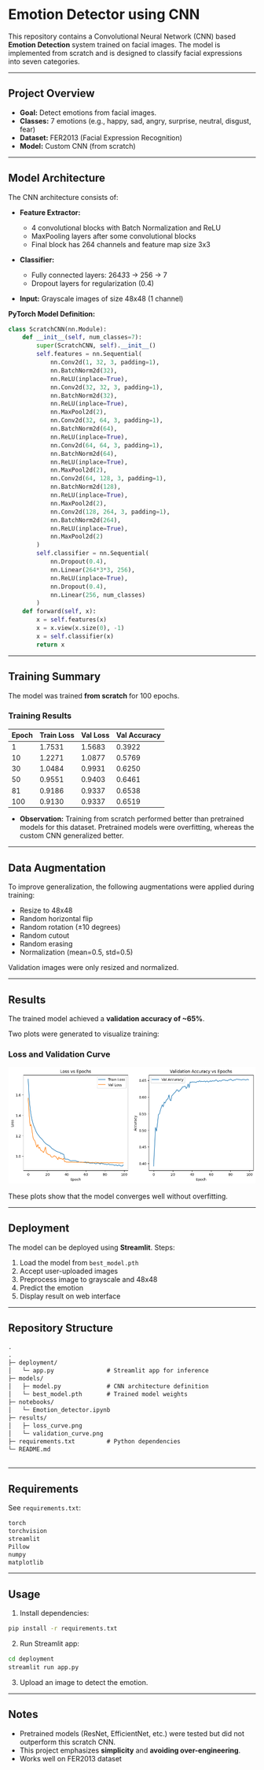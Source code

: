 # Emotion Detector using CNN

This repository contains a Convolutional Neural Network (CNN) based **Emotion Detection** system trained on facial images. The model is implemented from scratch and is designed to classify facial expressions into seven categories.

---

## Project Overview

* **Goal:** Detect emotions from facial images.
* **Classes:** 7 emotions (e.g., happy, sad, angry, surprise, neutral, disgust, fear)
* **Dataset:** FER2013 (Facial Expression Recognition)
* **Model:** Custom CNN (from scratch)

---

## Model Architecture

The CNN architecture consists of:

* **Feature Extractor:**

  * 4 convolutional blocks with Batch Normalization and ReLU
  * MaxPooling layers after some convolutional blocks
  * Final block has 264 channels and feature map size 3x3

* **Classifier:**

  * Fully connected layers: 264*3*3 → 256 → 7
  * Dropout layers for regularization (0.4)

* **Input:** Grayscale images of size 48x48 (1 channel)

**PyTorch Model Definition:**

```python
class ScratchCNN(nn.Module):
    def __init__(self, num_classes=7):
        super(ScratchCNN, self).__init__()
        self.features = nn.Sequential(
            nn.Conv2d(1, 32, 3, padding=1),
            nn.BatchNorm2d(32),
            nn.ReLU(inplace=True),
            nn.Conv2d(32, 32, 3, padding=1),
            nn.BatchNorm2d(32),
            nn.ReLU(inplace=True),
            nn.MaxPool2d(2),
            nn.Conv2d(32, 64, 3, padding=1),
            nn.BatchNorm2d(64),
            nn.ReLU(inplace=True),
            nn.Conv2d(64, 64, 3, padding=1),
            nn.BatchNorm2d(64),
            nn.ReLU(inplace=True),
            nn.MaxPool2d(2),
            nn.Conv2d(64, 128, 3, padding=1),
            nn.BatchNorm2d(128),
            nn.ReLU(inplace=True),
            nn.MaxPool2d(2),
            nn.Conv2d(128, 264, 3, padding=1),
            nn.BatchNorm2d(264),
            nn.ReLU(inplace=True),
            nn.MaxPool2d(2)
        )
        self.classifier = nn.Sequential(
            nn.Dropout(0.4),
            nn.Linear(264*3*3, 256),
            nn.ReLU(inplace=True),
            nn.Dropout(0.4),
            nn.Linear(256, num_classes)
        )
    def forward(self, x):
        x = self.features(x)
        x = x.view(x.size(0), -1)
        x = self.classifier(x)
        return x
```

---

## Training Summary

The model was trained **from scratch** for 100 epochs.

### Training Results

| Epoch | Train Loss | Val Loss | Val Accuracy |
| ----- | ---------- | -------- | ------------ |
| 1     | 1.7531     | 1.5683   | 0.3922       |
| 10    | 1.2271     | 1.0877   | 0.5769       |
| 30    | 1.0484     | 0.9931   | 0.6250       |
| 50    | 0.9551     | 0.9403   | 0.6461       |
| 81    | 0.9186     | 0.9337   | 0.6538       |
| 100   | 0.9130     | 0.9337   | 0.6519       |

* **Observation:** Training from scratch performed better than pretrained models for this dataset. Pretrained models were overfitting, whereas the custom CNN generalized better.

---

## Data Augmentation

To improve generalization, the following augmentations were applied during training:

* Resize to 48x48
* Random horizontal flip
* Random rotation (±10 degrees)
* Random cutout
* Random erasing
* Normalization (mean=0.5, std=0.5)

Validation images were only resized and normalized.

---

## Results

The trained model achieved a **validation accuracy of \~65%**.

Two plots were generated to visualize training:

### Loss and Validation Curve
![Loss Curve](results/loss_curve.png)


These plots show that the model converges well without overfitting.

---

## Deployment

The model can be deployed using **Streamlit**.
Steps:

1. Load the model from `best_model.pth`
2. Accept user-uploaded images
3. Preprocess image to grayscale and 48x48
4. Predict the emotion
5. Display result on web interface

---

## Repository Structure

```
.
.
├─ deployment/
│   └─ app.py               # Streamlit app for inference
├─ models/
│   ├─ model.py             # CNN architecture definition
│   └─ best_model.pth       # Trained model weights
├─ notebooks/
│   └─ Emotion_detector.ipynb
├─ results/
│   ├─ loss_curve.png
│   └─ validation_curve.png
├─ requirements.txt         # Python dependencies
└─ README.md


```

---

## Requirements

See `requirements.txt`:

```
torch
torchvision
streamlit
Pillow
numpy
matplotlib
```

---

## Usage

1. Install dependencies:

```bash
pip install -r requirements.txt
```

2. Run Streamlit app:

```bash
cd deployment
streamlit run app.py
```

3. Upload an image to detect the emotion.

---

## Notes

* Pretrained models (ResNet, EfficientNet, etc.) were tested but did not outperform this scratch CNN.
* This project emphasizes **simplicity** and **avoiding over-engineering**.
* Works well on FER2013 dataset 

